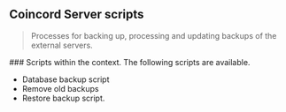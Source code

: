 ## Coincord Server scripts

> Processes for backing up, processing and updating backups of the external servers.

### Scripts within the context.
The following scripts are available.

- Database backup script
- Remove old backups
- Restore backup script.
